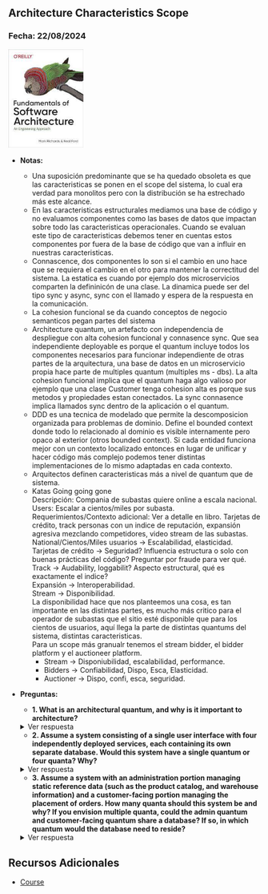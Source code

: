 ## Architecture Characteristics Scope 

### Fecha: 22/08/2024

<img src="images/sa.jpg" alt="Gráfico de Introducción" width="150">

- **Notas:**
  - Una suposición predominante que se ha quedado obsoleta es que las caracteristicas se ponen en el scope del sistema, lo cual era verdad para monolitos pero con la distribución se ha estrechado más este alcance.
  - En las caracteristicas estructurales mediamos una base de código y no evaluamos componentes como las bases de datos que impactan sobre todo las caracteristicas operacionales. Cuando se evaluan este tipo de caracteristicas debemos tener en cuentas estos componentes por fuera de la base de código que van a influir en nuestras caracteristicas. 
  - Connascence, dos componentes lo son si el cambio en uno hace que se requiera el cambio en el otro para mantener la correctitud del sistema. La estatica es cuando por ejemplo dos microservicios comparten la defininicón de una clase. La dinamica puede ser del tipo sync y async, sync con el llamado y espera de la respuesta en la comunicación.  
  - La cohesion funcional se da cuando conceptos de negocio semanticos pegan partes del sistema
  - Architecture quantum, un artefacto con independencia de despliegue con alta cohesion funcional y connasence sync. Que sea independiente deployable es porque el quantum incluye todos los componentes necesarios para funcionar independiente de otras partes de la arquitectura, una base de datos en un microservicio propia hace parte de multiples quantum (multiples ms - dbs). La alta cohesion funcional implica que el quantum haga algo valioso por ejemplo que una clase Customer tenga cohesion alta es porque sus metodos y propiedades estan conectados. La sync connasence implica llamados sync dentro de la aplicación o el quantum.
  - DDD es una tecnica de modelado que permite la descomposicion organizada para problemas de dominio. Define el bounded context donde todo lo relacionado al dominio es visible internamente pero opaco al exterior (otros bounded context). Si cada entidad funciona mejor con un contexto localizado entonces en lugar de unificar y hacer código más complejo podemos tener distintas implementaciones de lo mismo adaptadas en cada contexto.
  - Arquitectos definen caracteristicas más a nivel de quantum que de sistema.
  - Katas Going going gone <br>
  Descripción: Compania de subastas quiere online a escala nacional. <br>
  Users: Escalar a cientos/miles por subasta. <br>
  Requerimientos/Contexto adicional: Ver a detalle en libro. Tarjetas de crédito, track personas con un indice de reputación, expansión agresiva mezclando competidores, video stream de las subastas. <br>
  National/Cientos/Miles usuarios -> Escalabilidad, elasticidad. <br>
  Tarjetas de crédito -> Seguridad? Influencia estructura o solo con buenas prácticas del código? Preguntar por fraude para ver qué. <br>
  Track -> Audability, loggabilit? Aspecto estructural, qué es exactamente el indice? <br>
  Expansión -> Interoperabilidad. <br>
  Stream -> Disponibilidad. <br>
  La disponibilidad hace que nos planteemos una cosa, es tan importante en las distintas partes, es mucho más critico para el operador de subastas que el sitio esté disponible que para los cientos de usuarios, aquí llega la parte de distintas quantums del sistema, distintas caracteristicas. <br>
  Para un scope más granualr tenemos el stream bidder, el bidder platform y el auctioneer platform. 
    - Stream -> Disponiubilidad, escalabilidad, performance. 
    - Bidders -> Confiabilidad, Dispo, Esca, Elasticidad. 
    - Auctioner -> Dispo, confi, esca, seguridad. 
- **Preguntas:**
  - **1. What is an architectural quantum, and why is it important to architecture?**  
  <details>
    <summary>Ver respuesta</summary>
    El quantum es un artefacto deployable indepentiende con alta cohesion funcional y connasence sync. Es importante para identificar partes del sistema que funcionen separadas de otras partes y tener un scope más granualr de las caracteristicas de las distintas partes. 
  </details>

  - **2. Assume a system consisting of a single user interface with four independently deployed services, each containing its own separate database. Would this system have a single quantum or four quanta? Why?**  
  <details>
    <summary>Ver respuesta</summary>
    Es un sistema de múltiple quanta, en especifico de 4, suponiendo que cada servicio tenga su parte en la UI entonces un quantum es UI + MS + DB, 4 partes distintas que operan de manera independiente, con cohesion funcional alta porque son agrupaciones de código y funcionalidades diferentes y con manejo sync de connascence como en llamados de ms - db.
  </details>

  - **3. Assume a system with an administration portion managing static reference data (such as the product catalog, and warehouse information) and a customer-facing portion managing the placement of orders. How many quanta should this system be and why? If you envision multiple quanta, could the admin quantum and customer-facing quantum share a database? If so, in which quantum would the database need to reside?**  
  <details>
    <summary>Ver respuesta</summary>
    Son dos quantas distintas, por un lado el sistema de admin de data estatica es un quanta por si solo y por otro lado del sistema de ordenes. Si los ponemos a compartir una base de datos entonces debe de ser para el de las ordenes ya que es más critico y no debería ser así pues rompe la independencia de los quuanta. 
  </details>

## Recursos Adicionales
- [Course](https://fundamentalsofsoftwarearchitecture.com/)